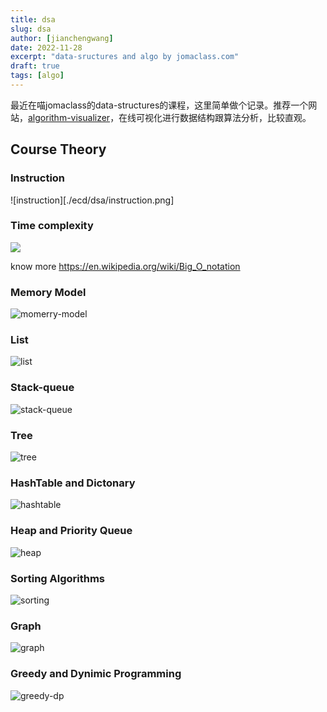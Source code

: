 ```yaml
---
title: dsa
slug: dsa
author: [jianchengwang]
date: 2022-11-28
excerpt: "data-sructures and algo by jomaclass.com"
draft: true
tags: [algo]
---
```


最近在喵jomaclass的data-structures的课程，这里简单做个记录。推荐一个网站，[algorithm-visualizer](https://algorithm-visualizer.org/)，在线可视化进行数据结构跟算法分析，比较直观。


## Course Theory

### Instruction

![instruction][./ecd/dsa/instruction.png]

### Time complexity

![](images/dsa/time-complexity.png)

know more https://en.wikipedia.org/wiki/Big_O_notation

### Memory Model

![momerry-model](../../../ecd/dsa/memory-model.png)

### List

![list](../../../ecd/dsa/list.png)

### Stack-queue

![stack-queue](../../../ecd/dsa/stack-queue.png)

### Tree

![tree](../../../ecd/dsa/tree.png)

### HashTable and Dictonary

![hashtable](../../../ecd/dsa/hashtable.png)

### Heap and Priority Queue

![heap](../../../ecd/dsa/heap.png)

### Sorting Algorithms

![sorting](../../../ecd/dsa/sorting.png)

### Graph

![graph](../../../ecd/dsa/graph.png)

### Greedy and Dynimic Programming

![greedy-dp](../../../ecd/dsa/greedy-dp.png)













